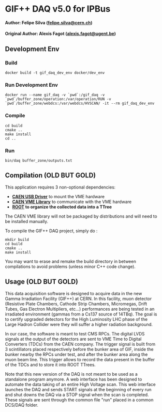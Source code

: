 # GIF++ DAQ v5.0 for IPBus
#### Author: Felipe Silva (felipe.silva@cern.ch)
#### Original Author: Alexis Fagot (alexis.fagot@ugent.be)

## Development Env

### Build

```
docker build -t gif_daq_dev_env docker/dev_env
```

### Run Development Env

```
docker run --name gif_daq -v `pwd`:/gif_daq -v `pwd`/buffer_zone/operation:/var/operation/RUN -v `pwd`/buffer_zone/webdcs:/var/webdcs/HVSCAN/ -it --rm gif_daq_dev_env
```

### Compile

```
cd build
cmake ..
make install
cd ..
```

### Run

```
bin/daq buffer_zone/outputs.txt
```

##


## Compilation (OLD BUT GOLD)

This application requires 3 non-optional dependencies:

* **[CAEN USB Driver](http://www.caen.it/csite/CaenProd.jsp?idmod=417&parent=11)** to mount the VME hardware
* **[CAEN VME Library](http://www.caen.it/csite/CaenProd.jsp?idmod=689&parent=38)** to communicate with the VME hardware
* **[ROOT](https://root.cern.ch/downloading-root) to organize the collected data into a TTree**

The CAEN VME library will not be packaged by distributions and will need to be installed manually.

To compile the GIF++ DAQ project, simply do :

    mkdir build
    cd build
    cmake ..
    make install

You may want to erase and remake the build directory in between compilations to avoid problems (unless minor C++ code change).

## Usage (OLD BUT GOLD)

This data acquisition software is designed to acquire data in the new Gamma Irradiation Facility (GIF++) at CERN.
In this facility, muon detector (Resistive Plate Chambers, Cathode Strip Chambers, Micromegas, Drift Tubes, Gas Electron Multipliers, etc...) performances are
being tested in an irradiated environment (gammas from a Cs137 source of 14TBq).
The goal is to certify upgraded detectors for the High Luminosity LHC phase of the Large Hadron Collider were they will suffer a higher radiation background.

In our case, the software is meant to test CMS RPCs.
The digital LVDS signals at the output of the detectors are sent to VME Time to Digital Converters (TDCs) from the CAEN company.
The trigger signal is built from 3 scintillators placed respectively before the bunker area of GIF, inside the bunker nearby the RPCs under test, and after
the bunker area along the muon beam line.
This trigger allows to record the data present in the buffer of the TDCs and to store it into ROOT TTrees.

Note that this new version of the DAQ is not meant to be used as a standalone program anymore.
A web interface has been designed to automate the data taking of an entire High Voltage scan.
This web interface launches the DAQ and sends START signals at the beginning of every run and shut downs the DAQ via a STOP signal when the scan is completed.
These signals are sent through the common file "run" placed in a common DCS/DAQ folder.

